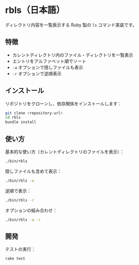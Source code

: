 # rbls（日本語）

ディレクトリ内容を一覧表示する Ruby 製の `ls` コマンド実装です。

## 特徴

- カレントディレクトリ内のファイル・ディレクトリを一覧表示
- エントリをアルファベット順でソート
- `-a` オプションで隠しファイルも表示
- `-r` オプションで逆順表示

## インストール

リポジトリをクローンし、依存関係をインストールします：

```bash
git clone <repository-url>
cd rbls
bundle install
```

## 使い方

基本的な使い方（カレントディレクトリのファイルを表示）：
```bash
./bin/rbls
```

隠しファイルも含めて表示：
```bash
./bin/rbls -a
```

逆順で表示：
```bash
./bin/rbls -r
```

オプションの組み合わせ：
```bash
./bin/rbls -a -r
```

## 開発

テストの実行：
```bash
rake test
```
